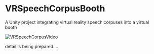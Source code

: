 # VRSpeechCorpusBooth
A Unity project integrating virtual reality speech corpuses into a virtual booth

[![VRSpeechCorpusVideo](https://powerfulbean.github.io/source/Videos/VRSpeechCorpusVideo.png)](https://powerfulbean.github.io/source/Videos/VRSpeechCorpusBoothExample.mp4)

detail is being prepared ...

